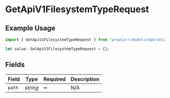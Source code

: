 # GetApiV1FilesystemTypeRequest

## Example Usage

```typescript
import { GetApiV1FilesystemTypeRequest } from "prowlarr/models/operations";

let value: GetApiV1FilesystemTypeRequest = {};
```

## Fields

| Field              | Type               | Required           | Description        |
| ------------------ | ------------------ | ------------------ | ------------------ |
| `path`             | *string*           | :heavy_minus_sign: | N/A                |